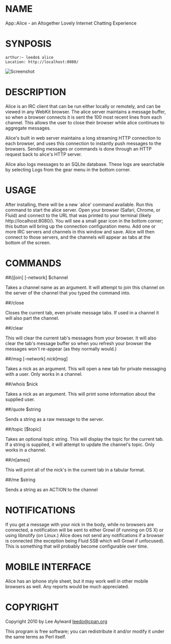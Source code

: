 # NAME

App::Alice - an Altogether Lovely Internet Chatting Experience

# SYNPOSIS

    arthur:~ leedo$ alice
    Location: http://localhost:8080/
    
![Screenshot](http://static.usealice.org/whatisalice.png)

# DESCRIPTION

Alice is an IRC client that can be run either locally or remotely, and 
can be viewed in any WebKit browser. The alice server maintains a message 
buffer, so when a browser connects it is sent the 100 most recent lines 
from each channel. This allows the user to close their browser while alice 
continues to aggregate messages.

Alice's built in web server maintains a long streaming HTTP connection to 
each browser, and uses this connection to instantly push messages to the 
browsers. Sending messages or commands is done through an HTTP request 
back to alice's HTTP server.

Alice also logs messages to an SQLite database. These logs are searchable 
by selecting Logs from the gear menu in the bottom corner.

# USAGE

After installing, there will be a new `alice' command available. Run this 
command to start the alice server. Open your browser (Safari, Chrome, or 
Fluid) and connect to the URL that was printed to your terminal (likely 
http://localhost:8080/). You will see a small gear icon in the bottom 
corner; this button will bring up the connection configuration menu. Add 
one or more IRC servers and channels in this window and save. Alice will 
then connect to those servers, and the channels will appear as tabs at 
the bottom of the screen.

# COMMANDS

##/j[oin] [-network] $channel

Takes a channel name as an argument. It will attempt to join this channel
on the server of the channel that you typed the command into.

##/close

Closes the current tab, even private message tabs. If used in a channel
it will also part the channel.

##/clear

This will clear the current tab's messages from your browser. It will also 
clear the tab's message buffer so when you refresh your browser the messages 
won't re-appear (as they normally would.)

##/msg [-network] $nick [$msg]

Takes a nick as an argument. This will open a new tab for private messaging
with a user. Only works in a channel.

##/whois $nick

Takes a nick as an argument. This will print some information about the
supplied user.

##/quote $string

Sends a string as a raw message to the server.

##/topic [$topic]

Takes an optional topic string. This will display the topic for the current tab.
If a string is supplied, it will attempt to update the channel's topic.
Only works in a channel.

##/n[ames]

This will print all of the nick's in the current tab in a tabular format.

##/me $string

Sends a string as an ACTION to the channel

# NOTIFICATIONS

If you get a message with your nick in the body, while no browsers are
connected, a notification will be sent to either Growl (if running on
OS X) or using libnotify (on Linux.) Alice does not send any notifications
if a browser is connected (the exception being Fluid SSB which will
Growl if unfocused). This is something that will probably become 
configurable over time.

# MOBILE INTERFACE

Alice has an iphone style sheet, but it may work well in other mobile browsers
as well. Any reports would be much appreciated.

# COPYRIGHT

Copyright 2010 by Lee Aylward <leedo@cpan.org>

This program is free software; you can redistribute it and/or modify it
under the same terms as Perl itself.